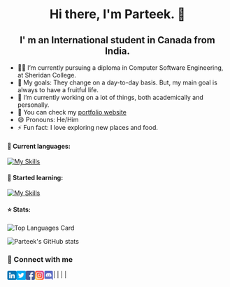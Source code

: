 <h1 align="center"> Hi there, I'm Parteek. 👋</h1>
<h2 align="center">I' m an International student in Canada from India.</h2>

- 👨‍💻 I’m currently pursuing a diploma in Computer Software Engineering, at Sheridan College.
- 🥅 My goals: They change on a day-to-day basis. But, my main goal is always to have a fruitful life.
- 🔭 I’m currently working on a lot of things, both academically and personally.
- 📝 You can check my [portfolio website](https://parteek-portfolio.netlify.app/homepage)
- 😄 Pronouns: He/Him
- ⚡ Fun fact: I love exploring new places and food.

#### 📖 Current languages:

[![My Skills](https://skills.thijs.gg/icons?i=html,css,js,java,mysql,figma)](https://github.com/P4RT33K)

#### 📖 Started learning:

[![My Skills](https://skills.thijs.gg/icons?i=angular,git,nodejs,php,py,ts)](https://github.com/P4RT33K)

#### ⭐ Stats:

![Top Languages Card](https://github-readme-stats.vercel.app/api/top-langs/?username=P4RT33K&layout=compact&theme=github_dark)

![Parteek's GitHub stats](https://github-readme-stats.vercel.app/api?username=P4RT33K&count_private=true&theme=github_dark)

### 💬 Connect with me

<a href='https://www.linkedin.com/in/parteek-/'><img align='left' src='https://raw.githubusercontent.com/P4RT33K/P4RT33k/main/icons/Linkedin.svg' alt='Linkedin' width='21px'/></a> |
<a href='https://twitter.com/imparteek_786'><img align='left' src='https://raw.githubusercontent.com/P4RT33K/P4RT33k/main/icons/Twitter.svg' alt='Portfolio' width='21px'/></a> |
<a href='https://www.facebook.com/parteek.gorkhey.786'><img align='left' src='https://raw.githubusercontent.com/P4RT33K/P4RT33k/main/icons/Facebook.svg' alt='Portfolio' width='21px'/></a> |
<a href='https://instagram.com/imparteek.786?r=nametag'><img align='left' src='https://raw.githubusercontent.com/P4RT33K/P4RT33k/main/icons/Instagram.svg' alt='Portfolio' width='21px'/></a> |
<a href='https://discordapp.com/users/806199023672360990'><img align='left' src='https://raw.githubusercontent.com/P4RT33K/P4RT33k/main/icons/Discord.svg' alt='Portfolio' width='21px'/></a>
